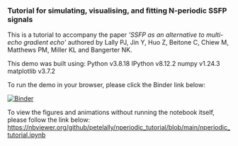### Tutorial for simulating, visualising, and fitting N-periodic SSFP signals

This is a tutorial to accompany the paper *'SSFP as an alternative to multi-echo gradient echo'* authored by Lally PJ, Jin Y, Huo Z, Beitone C, Chiew M, Matthews PM, Miller KL and Bangerter NK. 

This demo was built using: 
Python     v3.8.18 
IPython    v8.12.2 
numpy      v1.24.3 
matplotlib v3.7.2

To run the demo in your browser, please click the Binder link below:

[![Binder](https://mybinder.org/badge_logo.svg)](https://mybinder.org/v2/gh/petelally/nperiodic_tutorial/HEAD?labpath=nperiodic_tutorial.ipynb)

To view the figures and animations without running the notebook itself, please follow the link below: 
https://nbviewer.org/github/petelally/nperiodic_tutorial/blob/main/nperiodic_tutorial.ipynb 
